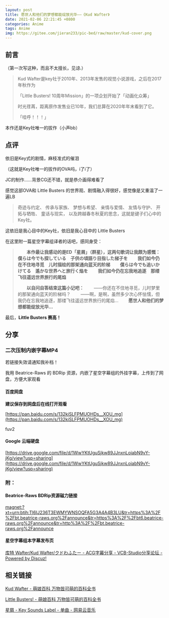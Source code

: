 ```yaml
---
layout: post
title: 愿世人和他们的梦想都能绽放光华——《Kud Wafter》
date: 2021-02-06 22:21:45 +0800
categories: Anime
tags: Anime
img: https://gitee.com/jieran233/pic-bed/raw/master/kud-cover.png
---
```

## 前言

（第一次写这种，而且不太擅长，见谅<img src="https://gitee.com/jieran233/pic-bed/raw/master/coolapk_emotion_64_shounuehuaji.png" style="zoom:25%;" />）

> Kud Wafter是key社于2010年、2013年发售的视觉小说游戏，之后在2017年秋作为
>
> 「Little Busters! 10周年Mission」的一项企划开始了「动画化众筹」
>
> 时光荏苒，距离原作发售业已10年，我们总算在2020年年末看到了它。
>
> 「哇呼！！！」

本作还是Key社唯一的拔作（小声bb）

## 点评

依旧是Key式的剧情，麻枝准式的催泪

（这就是Key社唯一的拔作的OVA吗，i了i了）

JC的制作......背景CG还不错，就是恭介画得难看了

感觉这部OVA和 Little Busters 的世界观、剧情融入得很好，感觉像是又重温了一遍LB

> 奇迹与约定、
> 传承与家族、
> 梦想与希望、
> 亲情与爱情、
> 友情与守护、
> 开拓与牺牲、
> 童话与现实，
> 以及跨越春冬秋夏的思念，这就是键子们心中的Key社。

这依旧是我心目中的Key社，依旧是我心目中的 Little Busters

在这里附一篇星空字幕组译者的话吧，感同身受：

> 　　**本作最让我感动的是ED「星屑」（群星），这两句歌词让我颇为感慨：**
> 　　**僕らは今でも探している　子供の頃語り目指した梯子を
> 　　我们如今仍在不住地寻觅　儿时描绘的那架通向蓝天的阶梯
> 　　僕らは今でも追いかけてる　遙かな世界へと旅行く焔を
> 　　我们如今仍在忘我地追逐　那缕飞往遥远世界旅行的尾焰**
>
> 　　**以自问自答结束这篇小记吧：**
> 　　——你还在不住地寻觅，儿时梦里的那架通向蓝天的阶梯吗？
> 　　——啊，是啊，虽然多少次心怀怯懦，但我仍在忘我地追逐，那缕飞往遥远世界旅行的尾焰…
> 　　**愿世人和他们的梦想都能绽放光华…**

最后，**Little Busters 赛高！**

## 分享

### 二次压制内嵌字幕MP4

若链接失效请通知我补档！

我用 Beatrice-Raws 的 BDRip 资源，内嵌了星空字幕组的外挂字幕，上传到了网盘，方便大家观看

#### 百度网盘

**建议保存到网盘后在线打开观看**

[https://pan.baidu.com/s/132kiSLFPMUOHDs__XOU_mg](https://pan.baidu.com/s/132kiSLFPMUOHDs__XOU_mg)

fuv2

#### Google 云端硬盘

[https://drive.google.com/file/d/1WwYKtUguSjkw89JJnxnLoiabN9vY-jKg/view?usp=sharing](https://drive.google.com/file/d/1WwYKtUguSjkw89JJnxnLoiabN9vY-jKg/view?usp=sharing)

### 附：

#### Beatrice-Raws BDRip资源磁力链接

[magnet:?xt=urn:btih:TI6IJ236T3EWMYWNSOQFA5G3A4A4B3LU&tr=https%3A%2F%2Fbt.beatrice-raws.org%2Fannounce&tr=https%3A%2F%2Fbt6.beatrice-raws.org%2Fannounce&tr=http%3A%2F%2Fbt.beatrice-raws.org%2Fannounce](magnet:?xt=urn:btih:TI6IJ236T3EWMYWNSOQFA5G3A4A4B3LU&tr=https%3A%2F%2Fbt.beatrice-raws.org%2Fannounce&tr=https%3A%2F%2Fbt6.beatrice-raws.org%2Fannounce&tr=http%3A%2F%2Fbt.beatrice-raws.org%2Fannounce)

#### 星空字幕组本字幕发布页

[库特 Wafter/Kud Wafter/クドわふたー - ACG字幕分享 - VCB-Studio分享论坛 - Powered by Discuz!](https://bbs.vcb-s.com/thread-7037-1-1.html)

## 相关链接

[Kud Wafter - 萌娘百科 万物皆可萌的百科全书](https://zh.moegirl.org.cn/Kud_Wafter)

[Little Busters! - 萌娘百科 万物皆可萌的百科全书](https://zh.moegirl.org.cn/Little_Busters!)

[星屑 - Key Sounds Label - 单曲 - 网易云音乐](https://music.163.com/#/song?id=401382312)